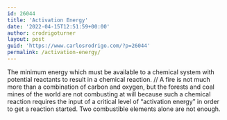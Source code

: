 ```yaml
---
id: 26044
title: 'Activation Energy'
date: '2022-04-15T12:51:59+00:00'
author: crodrigoturner
layout: post
guid: 'https://www.carlosrodrigo.com/?p=26044'
permalink: /activation-energy/
---
```


The minimum energy which must be available to a chemical system with potential reactants to result in a chemical reaction. // A fire is not much more than a combination of carbon and oxygen, but the forests and coal mines of the world are not combusting at will because such a chemical reaction requires the input of a critical level of “activation energy” in order to get a reaction started. Two combustible elements alone are not enough.